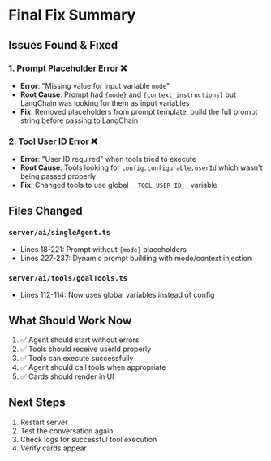 # Final Fix Summary

## Issues Found & Fixed

### 1. Prompt Placeholder Error ❌
- **Error**: "Missing value for input variable `mode`"
- **Root Cause**: Prompt had `{mode}` and `{context_instructions}` but LangChain was looking for them as input variables
- **Fix**: Removed placeholders from prompt template, build the full prompt string before passing to LangChain

### 2. Tool User ID Error ❌  
- **Error**: "User ID required" when tools tried to execute
- **Root Cause**: Tools looking for `config.configurable.userId` which wasn't being passed properly
- **Fix**: Changed tools to use global `__TOOL_USER_ID__` variable

## Files Changed

### `server/ai/singleAgent.ts`
- Lines 18-221: Prompt without `{mode}` placeholders
- Lines 227-237: Dynamic prompt building with mode/context injection

### `server/ai/tools/goalTools.ts`
- Lines 112-114: Now uses global variables instead of config

## What Should Work Now

1. ✅ Agent should start without errors
2. ✅ Tools should receive userId properly
3. ✅ Tools can execute successfully
4. ✅ Agent should call tools when appropriate
5. ✅ Cards should render in UI

## Next Steps

1. Restart server
2. Test the conversation again
3. Check logs for successful tool execution
4. Verify cards appear

